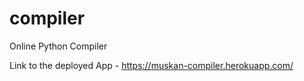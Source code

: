 # compiler
Online Python Compiler

Link to the deployed App - https://muskan-compiler.herokuapp.com/
